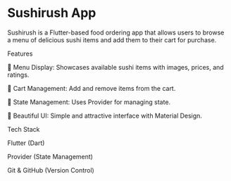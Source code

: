 

# Sushirush App

Sushirush is a Flutter-based food ordering app that allows users to browse a menu of delicious sushi items and add them to their cart for purchase.

Features

📜 Menu Display: Showcases available sushi items with images, prices, and ratings.

🛒 Cart Management: Add and remove items from the cart.

🔄 State Management: Uses Provider for managing state.

🎨 Beautiful UI: Simple and attractive interface with Material Design.

Tech Stack

Flutter (Dart)

Provider (State Management)

Git & GitHub (Version Control)


